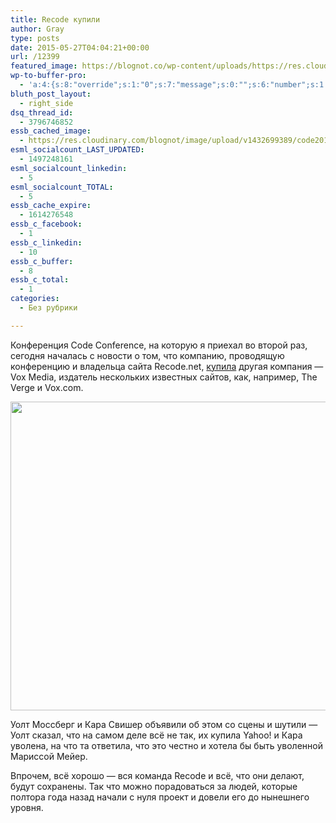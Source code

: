 ```yaml
---
title: Recode купили
author: Gray
type: posts
date: 2015-05-27T04:04:21+00:00
url: /12399
featured_image: https://blognot.co/wp-content/uploads/https://res.cloudinary.com/blognot/image/upload/v1432699389/code2015_20150526_133617_1975-vox-announcment-kara-walt_bfxlzc.jpg
wp-to-buffer-pro:
  - 'a:4:{s:8:"override";s:1:"0";s:7:"message";s:0:"";s:6:"number";s:1:"1";s:16:"alternateMessage";s:0:"";}'
bluth_post_layout:
  - right_side
dsq_thread_id:
  - 3796746852
essb_cached_image:
  - https://res.cloudinary.com/blognot/image/upload/v1432699389/code2015_20150526_133617_1975-vox-announcment-kara-walt_bfxlzc.jpg
esml_socialcount_LAST_UPDATED:
  - 1497248161
esml_socialcount_linkedin:
  - 5
esml_socialcount_TOTAL:
  - 5
essb_cache_expire:
  - 1614276548
essb_c_facebook:
  - 1
essb_c_linkedin:
  - 10
essb_c_buffer:
  - 8
essb_c_total:
  - 1
categories:
  - Без рубрики

---
```








Конференция Code Conference, на которую я приехал во второй раз, сегодня началась с новости о том, что компанию, проводящую конференцию и владельца сайта Recode.net, <a href="http://recode.net/2015/05/26/a-note-to-our-readers/" target="_blank">купила</a> другая компания — Vox Media, издатель нескольких известных сайтов, как, например, The Verge и Vox.com.

<img data-attachment-id="12401" data-permalink="https://blognot.co/12399/code2015_20150526_133617_1975-vox-announcment-kara-walt_bfxlzc" data-orig-file="https://i0.wp.com/blognot.co/wp-content/uploads/https://res.cloudinary.com/blognot/image/upload/v1432699389/code2015_20150526_133617_1975-vox-announcment-kara-walt_bfxlzc.jpg?fit=1280%2C854&ssl=1" data-orig-size="1280,854" data-comments-opened="1" data-image-meta="{&quot;aperture&quot;:&quot;0&quot;,&quot;credit&quot;:&quot;&quot;,&quot;camera&quot;:&quot;&quot;,&quot;caption&quot;:&quot;&quot;,&quot;created_timestamp&quot;:&quot;0&quot;,&quot;copyright&quot;:&quot;&quot;,&quot;focal_length&quot;:&quot;0&quot;,&quot;iso&quot;:&quot;0&quot;,&quot;shutter_speed&quot;:&quot;0&quot;,&quot;title&quot;:&quot;code2015_20150526_133617_1975-vox-announcment-kara-walt_bfxlzc&quot;}" data-image-title="code2015_20150526_133617_1975-vox-announcment-kara-walt_bfxlzc" data-image-description="" data-medium-file="https://i0.wp.com/blognot.co/wp-content/uploads/https://res.cloudinary.com/blognot/image/upload/v1432699389/code2015_20150526_133617_1975-vox-announcment-kara-walt_bfxlzc.jpg?fit=300%2C200&ssl=1" data-large-file="https://i0.wp.com/blognot.co/wp-content/uploads/https://res.cloudinary.com/blognot/image/upload/v1432699389/code2015_20150526_133617_1975-vox-announcment-kara-walt_bfxlzc.jpg?fit=740%2C494&ssl=1" class="aligncenter wp-image-12401 size-large" src="https://i1.wp.com/res.cloudinary.com/blognot/image/upload/h_494,w_740/v1432699389/code2015_20150526_133617_1975-vox-announcment-kara-walt_bfxlzc.jpg?resize=740%2C494&#038;ssl=1" alt="" width="740" height="494" data-recalc-dims="1" /> 

Уолт Моссберг и Кара Свишер объявили об этом со сцены и шутили — Уолт сказал, что на самом деле всё не так, их купила Yahoo! и Кара уволена, на что та ответила, что это честно и хотела бы быть уволенной Мариссой Мейер.

Впрочем, всё хорошо — вся команда Recode и всё, что они делают, будут сохранены. Так что можно порадоваться за людей, которые полтора года назад начали с нуля проект и довели его до нынешнего уровня.